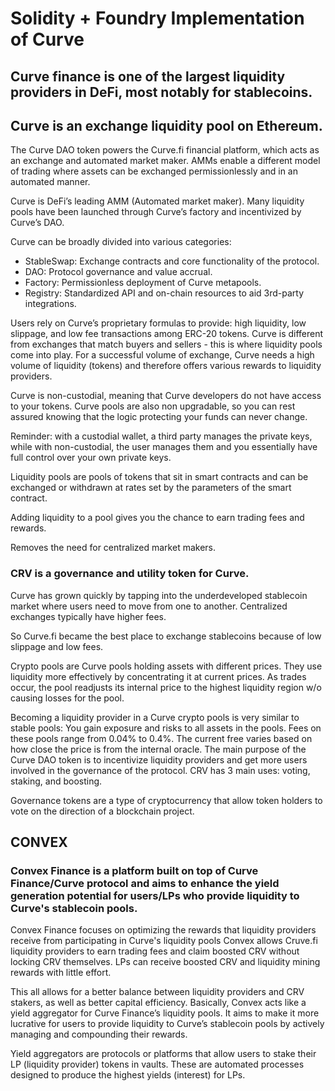 # Solidity + Foundry Implementation of Curve

## Curve finance is one of the largest liquidity providers in DeFi, most notably for stablecoins.

## Curve is an exchange liquidity pool on Ethereum.

The Curve DAO token powers the Curve.fi financial platform, which acts as an exchange and automated market maker. AMMs enable a different model of trading where assets can be exchanged permissionlessly and in an automated manner.

Curve is DeFi’s leading AMM (Automated market maker). Many liquidity pools have been launched through Curve’s factory and incentivized by Curve’s DAO.

Curve can be broadly divided into various categories:

- StableSwap: Exchange contracts and core functionality of the protocol.
- DAO: Protocol governance and value accrual.
- Factory: Permissionless deployment of Curve metapools.
- Registry: Standardized API and on-chain resources to aid 3rd-party integrations.

Users rely on Curve’s proprietary formulas to provide: high liquidity, low slippage, and low fee transactions among ERC-20 tokens.
Curve is different from exchanges that match buyers and sellers - this is where liquidity pools come into play. For a successful volume of exchange, Curve needs a high volume of liquidity (tokens) and therefore offers various rewards to liquidity providers.

Curve is non-custodial, meaning that Curve developers do not have access to your tokens. Curve pools are also non upgradable, so you can rest assured knowing that the logic protecting your funds can never change.

Reminder: with a custodial wallet, a third party manages the private keys, while with non-custodial, the user manages them and you essentially have full control over your own private keys.

Liquidity pools are pools of tokens that sit in smart contracts and can be exchanged or withdrawn at rates set by the parameters of the smart contract.

Adding liquidity to a pool gives you the chance to earn trading fees and rewards.

Removes the need for centralized market makers.

### CRV is a governance and utility token for Curve.

Curve has grown quickly by tapping into the underdeveloped stablecoin market where users need to move from one to another.
Centralized exchanges typically have higher fees.

So Curve.fi became the best place to exchange stablecoins because of low slippage and low fees.

Crypto pools are Curve pools holding assets with different prices. They use liquidity more effectively by concentrating it at current prices. As trades occur, the pool readjusts its internal price to the highest liquidity region w/o causing losses for the pool.

Becoming a liquidity provider in a Curve crypto pools is very similar to stable pools: You gain exposure and risks to all assets in the pools.
Fees on these pools range from 0.04% to 0.4%. The current free varies based on how close the price is from the internal oracle.
The main purpose of the Curve DAO token is to incentivize liquidity providers and get more users involved in the governance of the protocol.
CRV has 3 main uses: voting, staking, and boosting.

Governance tokens are a type of cryptocurrency that allow token holders to vote on the direction of a blockchain project.

## CONVEX

### Convex Finance is a platform built on top of Curve Finance/Curve protocol and aims to enhance the yield generation potential for users/LPs who provide liquidity to Curve's stablecoin pools.

Convex Finance focuses on optimizing the rewards that liquidity providers receive from participating in Curve's liquidity pools
Convex allows Cruve.fi liquidity providers to earn trading fees and claim boosted CRV without locking CRV themselves. LPs can receive boosted CRV and liquidity mining rewards with little effort.

This all allows for a better balance between liquidity providers and CRV stakers, as well as better capital efficiency.
Basically, Convex acts like a yield aggregator for Curve Finance’s liquidity pools. It aims to make it more lucrative for users to provide liquidity to Curve’s stablecoin pools by actively managing and compounding their rewards.

Yield aggregators are protocols or platforms that allow users to stake their LP (liquidity provider) tokens in vaults.
These are automated processes designed to produce the highest yields (interest) for LPs.

